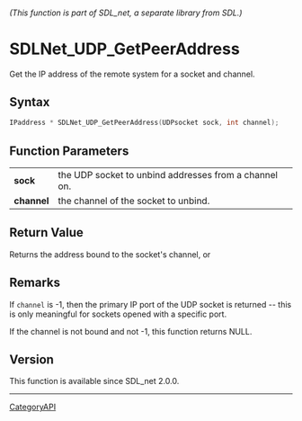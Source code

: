 ###### (This function is part of SDL_net, a separate library from SDL.)
# SDLNet_UDP_GetPeerAddress

Get the IP address of the remote system for a socket and channel.

## Syntax

```c
IPaddress * SDLNet_UDP_GetPeerAddress(UDPsocket sock, int channel);

```

## Function Parameters

|                 |                                                       |
| --------------- | ----------------------------------------------------- |
| **sock**        | the UDP socket to unbind addresses from a channel on. |
| **channel**     | the channel of the socket to unbind.                  |

## Return Value

Returns the address bound to the socket's channel, or

## Remarks

If `channel` is -1, then the primary IP port of the UDP socket is returned
-- this is only meaningful for sockets opened with a specific port.

If the channel is not bound and not -1, this function returns NULL.

## Version

This function is available since SDL_net 2.0.0.

----
[CategoryAPI](CategoryAPI.md)

